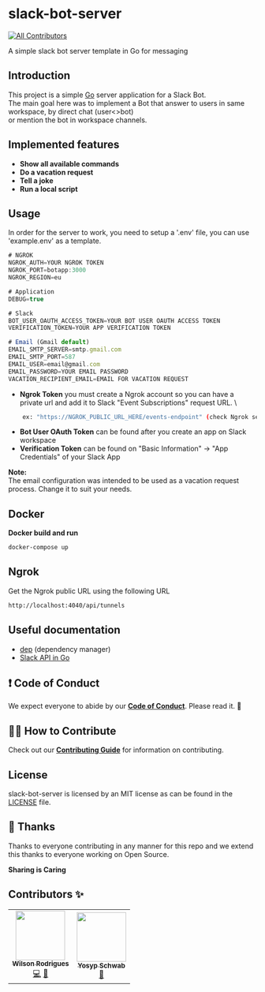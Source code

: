 # slack-bot-server
<!-- ALL-CONTRIBUTORS-BADGE:START - Do not remove or modify this section -->
[![All Contributors](https://img.shields.io/badge/all_contributors-1-orange.svg?style=flat-square)](#contributors-)
<!-- ALL-CONTRIBUTORS-BADGE:END -->

A simple slack bot server template in Go for messaging

## Introduction

This project is a simple [Go](https://golang.org/) server application for a Slack Bot. \
The main goal here was to implement a Bot that answer to users in same workspace, by direct chat (user<>bot) \
or mention the bot in workspace channels.

## Implemented features
- **Show all available commands**
- **Do a vacation request**
- **Tell a joke**
- **Run a local script**

## Usage

In order for the server to work, you need to setup a '.env' file, you can use 'example.env' as a template.

```javascript
# NGROK
NGROK_AUTH=YOUR NGROK TOKEN
NGROK_PORT=botapp:3000
NGROK_REGION=eu

# Application
DEBUG=true

# Slack
BOT_USER_OAUTH_ACCESS_TOKEN=YOUR BOT USER OAUTH ACCESS TOKEN
VERIFICATION_TOKEN=YOUR APP VERIFICATION TOKEN

# Email (Gmail default)
EMAIL_SMTP_SERVER=smtp.gmail.com
EMAIL_SMTP_PORT=587
EMAIL_USER=email@gmail.com
EMAIL_PASSWORD=YOUR EMAIL PASSWORD
VACATION_RECIPIENT_EMAIL=EMAIL FOR VACATION REQUEST
```

- **Ngrok Token** you must create a Ngrok account so you can have a private url and add it to Slack "Event Subscriptions" request URL. \
```bash
    ex: "https://NGROK_PUBLIC_URL_HERE/events-endpoint" (check Ngrok section below)
```
- **Bot User OAuth Token** can be found after you create an app on Slack workspace
- **Verification Token** can be found on "Basic Information" -> "App Credentials" of your Slack App

**Note:** \
The email configuration was intended to be used as a vacation request process. Change it to suit your needs.

## Docker

**Docker build and run** 
```bash
docker-compose up
```

## Ngrok
Get the Ngrok public URL using the following URL
```bash
http://localhost:4040/api/tunnels
```

## Useful documentation

- [dep](https://github.com/golang/dep) (dependency manager)
- [Slack API in Go](https://github.com/slack-go/slack)

## ❗ Code of Conduct

We expect everyone to abide by our [**Code of Conduct**](./CODE_OF_CONDUCT.md). Please read it. 🤝

## 🙌🏻 How to Contribute

Check out our [**Contributing Guide**](./CONTRIBUTING.md) for information on contributing.

## License

slack-bot-server is licensed by an MIT license as can be found in the [LICENSE](./LICENSE) file.

## 💜 Thanks

Thanks to everyone contributing in any manner for this repo and we extend this thanks to everyone working on Open Source.

**Sharing is Caring**

## Contributors ✨
<!-- ALL-CONTRIBUTORS-LIST:START - Do not remove or modify this section -->
<!-- prettier-ignore-start -->
<!-- markdownlint-disable -->
<table>
  <tr>
    <td align="center"><a href="https://pt.linkedin.com/in/wilsonmarodrigues"><img src="https://avatars0.githubusercontent.com/u/5550776?v=4" width="100px;" alt=""/><br /><sub><b>Wilson Rodrigues</b></sub></a><br /><a href="https://github.com/wr46/slack-bot-server/commits?author=wr46" title="Code">💻</a> <a href="#maintenance-wr46" title="Maintenance">🚧</a></td>
    <td align="center"><a href="http://people.virginia.edu/~ys4ea"><img src="https://avatars0.githubusercontent.com/u/6952923?v=4" width="100px;" alt=""/><br /><sub><b>Yosyp Schwab</b></sub></a><br /><a href="https://github.com/wr46/slack-bot-server/commits?author=yosyp" title="Documentation">📖</a></td>
  </tr>
</table>

<!-- markdownlint-enable -->
<!-- prettier-ignore-end -->
<!-- ALL-CONTRIBUTORS-LIST:END -->
